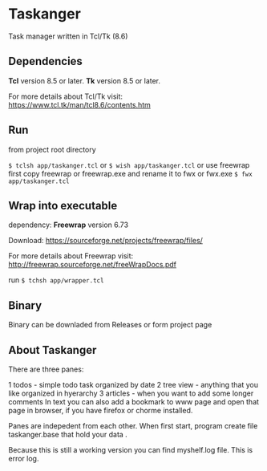 # Taskanger


Task manager written in Tcl/Tk (8.6)

## Dependencies

**Tcl** version 8.5 or later.
**Tk** version 8.5 or later.


For more details about Tcl/Tk visit:
https://www.tcl.tk/man/tcl8.6/contents.htm


## Run

from project root directory

`$ tclsh app/taskanger.tcl`
or 
`$ wish app/taskanger.tcl`
or  use freewrap
first copy freewrap or freewrap.exe and rename it to fwx or fwx.exe
`$ fwx app/taskanger.tcl`


## Wrap into executable 

dependency: **Freewrap** version 6.73

Download: 
https://sourceforge.net/projects/freewrap/files/

For more details about Freewrap visit:
http://freewrap.sourceforge.net/freeWrapDocs.pdf

run
`$ tchsh app/wrapper.tcl`


## Binary

Binary can be downladed from Releases or form project page


## About Taskanger

There are three panes:

1 todos - simple todo task organized by date
2 tree view - anything that you like organized in hyerarchy
3 articles - when you want to add some longer comments
  In text you can also add a bookmark to www page and open that page
   in browser, if you have firefox or chorme installed.
    
Panes are indepedent from each other.
When first start, program create file taskanger.base that hold your data .

Because this is still a working version you can find myshelf.log file.
This is error log.  



